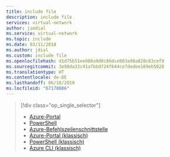```yaml
---
title: include file
description: include file
services: virtual-network
author: jimdial
ms.service: virtual-network
ms.topic: include
ms.date: 03/11/2018
ms.author: jdial
ms.custom: include file
ms.openlocfilehash: d1d75b51ee008a9d8c86dce003a98a820c83cef9
ms.sourcegitcommit: 3e98da33c41a7bbd724f644ce7dedee169eb5028
ms.translationtype: HT
ms.contentlocale: de-DE
ms.lasthandoff: 06/18/2019
ms.locfileid: "67178006"
---
```

> [!div class="op_single_selector"]
> * [Azure-Portal](../articles/virtual-network/quick-create-portal.md)
> * [PowerShell](../articles/virtual-network/quick-create-powershell.md)
> * [Azure-Befehlszeilenschnittstelle](../articles/virtual-network/quick-create-cli.md)
> * [Azure-Portal (klassisch)](../articles/virtual-network/virtual-networks-create-vnet-classic-pportal.md)
> * [PowerShell (klassisch)](../articles/virtual-network/virtual-networks-create-vnet-classic-netcfg-ps.md)
> * [Azure CLI (klassisch)](../articles/virtual-network/virtual-networks-create-vnet-classic-cli.md)
